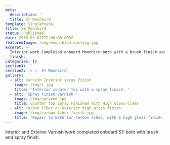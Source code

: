 ```yaml
---
meta:
  description: ''
  title: SY Moonbird
template: SinglePostA
title: SY Moonbird
status: Published
date: 2018-09-01T22:00:00.000Z
featuredImage: /img/moon-bird-sailing.jpg
excerpt: >-
  Interior work Completed onboard Moonbird both with a brush finish and spray
  finish. 
categories: []
section1: ''
section2: '> \- SY Moonbird'
gallery:
  - alt: Varnish Interior spray finish
    image: /img/i.jpg
    title: 'Interior counter top with a spray finish. '
  - alt: 'Spray Finish Varnish '
    image: /img/sprayed.jpg
    title: Counter top Spray Finished with High Gloss Clear
  - alt: Carbon Fiber on exterior high gloss finish
    image: /img/carbon-fiber-finsih.jpg
    title: 'Repair to Exterior Carbon Fiber, with a high gloss finish. '
---
```

Interior and Exterior Varnish work completed onboard SY both with brush and spray finish.

